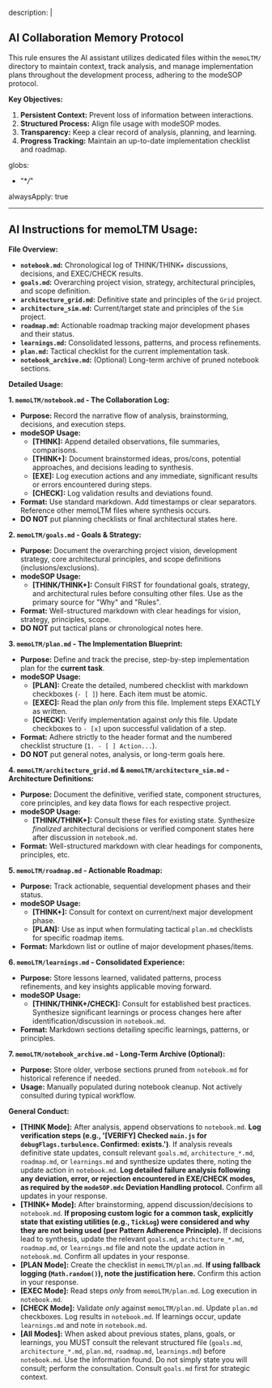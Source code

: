 description: |

## AI Collaboration Memory Protocol

This rule ensures the AI assistant utilizes dedicated files within the `memoLTM/` directory to maintain context, track analysis, and manage implementation plans throughout the development process, adhering to the modeSOP protocol.

**Key Objectives:**

1.  **Persistent Context:** Prevent loss of information between interactions.
2.  **Structured Process:** Align file usage with modeSOP modes.
3.  **Transparency:** Keep a clear record of analysis, planning, and learning.
4.  **Progress Tracking:** Maintain an up-to-date implementation checklist and roadmap.

globs:

- "\*_/_"

alwaysApply: true

---

## AI Instructions for memoLTM Usage:

**File Overview:**

- **`notebook.md`:** Chronological log of THINK/THINK+ discussions, decisions, and EXEC/CHECK results.
- **`goals.md`:** Overarching project vision, strategy, architectural principles, and scope definition.
- **`architecture_grid.md`:** Definitive state and principles of the `Grid` project.
- **`architecture_sim.md`:** Current/target state and principles of the `Sim` project.
- **`roadmap.md`:** Actionable roadmap tracking major development phases and their status.
- **`learnings.md`:** Consolidated lessons, patterns, and process refinements.
- **`plan.md`:** Tactical checklist for the current implementation task.
- **`notebook_archive.md`:** (Optional) Long-term archive of pruned notebook sections.

**Detailed Usage:**

**1. `memoLTM/notebook.md` - The Collaboration Log:**

- **Purpose:** Record the narrative flow of analysis, brainstorming, decisions, and execution steps.
- **modeSOP Usage:**
  - **[THINK]:** Append detailed observations, file summaries, comparisons.
  - **[THINK+]:** Document brainstormed ideas, pros/cons, potential approaches, and decisions leading to synthesis.
  - **[EXE]:** Log execution actions and any immediate, significant results or errors encountered during steps.
  - **[CHECK]:** Log validation results and deviations found.
- **Format:** Use standard markdown. Add timestamps or clear separators. Reference other memoLTM files where synthesis occurs.
- **DO NOT** put planning checklists or final architectural states here.

**2. `memoLTM/goals.md` - Goals & Strategy:**

- **Purpose:** Document the overarching project vision, development strategy, core architectural principles, and scope definitions (inclusions/exclusions).
- **modeSOP Usage:**
  - **[THINK/THINK+]:** Consult FIRST for foundational goals, strategy, and architectural rules before consulting other files. Use as the primary source for "Why" and "Rules".
- **Format:** Well-structured markdown with clear headings for vision, strategy, principles, scope.
- **DO NOT** put tactical plans or chronological notes here.

**3. `memoLTM/plan.md` - The Implementation Blueprint:**

- **Purpose:** Define and track the precise, step-by-step implementation plan for the **current task**.
- **modeSOP Usage:**
  - **[PLAN]:** Create the detailed, numbered checklist with markdown checkboxes (`- [ ]`) here. Each item must be atomic.
  - **[EXEC]:** Read the plan _only_ from this file. Implement steps EXACTLY as written.
  - **[CHECK]:** Verify implementation against _only_ this file. Update checkboxes to `- [x]` upon successful validation of a step.
- **Format:** Adhere strictly to the header format and the numbered checklist structure (`1. - [ ] Action...`).
- **DO NOT** put general notes, analysis, or long-term goals here.

**4. `memoLTM/architecture_grid.md` & `memoLTM/architecture_sim.md` - Architecture Definitions:**

- **Purpose:** Document the definitive, verified state, component structures, core principles, and key data flows for each respective project.
- **modeSOP Usage:**
  - **[THINK/THINK+]:** Consult these files for existing state. Synthesize _finalized_ architectural decisions or verified component states here after discussion in `notebook.md`.
- **Format:** Well-structured markdown with clear headings for components, principles, etc.

**5. `memoLTM/roadmap.md` - Actionable Roadmap:**

- **Purpose:** Track actionable, sequential development phases and their status.
- **modeSOP Usage:**
  - **[THINK+]:** Consult for context on current/next major development phase.
  - **[PLAN]:** Use as input when formulating tactical `plan.md` checklists for specific roadmap items.
- **Format:** Markdown list or outline of major development phases/items.

**6. `memoLTM/learnings.md` - Consolidated Experience:**

- **Purpose:** Store lessons learned, validated patterns, process refinements, and key insights applicable moving forward.
- **modeSOP Usage:**
  - **[THINK/THINK+/CHECK]:** Consult for established best practices. Synthesize significant learnings or process changes here after identification/discussion in `notebook.md`.
- **Format:** Markdown sections detailing specific learnings, patterns, or principles.

**7. `memoLTM/notebook_archive.md` - Long-Term Archive (Optional):**

- **Purpose:** Store older, verbose sections pruned from `notebook.md` for historical reference if needed.
- **Usage:** Manually populated during notebook cleanup. Not actively consulted during typical workflow.

**General Conduct:**

- **[THINK Mode]:** After analysis, append observations to `notebook.md`. **Log verification steps (e.g., '[VERIFY] Checked `main.js` for `debugFlags.turbulence`. Confirmed: exists.')**. If analysis reveals definitive state updates, consult relevant `goals.md`, `architecture_*.md`, `roadmap.md`, or `learnings.md` and synthesize updates there, noting the update action in `notebook.md`. **Log detailed failure analysis following any deviation, error, or rejection encountered in EXE/CHECK modes, as required by the `modeSOP.mdc` Deviation Handling protocol.** Confirm all updates in your response.
- **[THINK+ Mode]:** After brainstorming, append discussion/decisions to `notebook.md`. **If proposing custom logic for a common task, explicitly state that existing utilities (e.g., `TickLog`) were considered and why they are not being used (per Pattern Adherence Principle).** If decisions lead to synthesis, update the relevant `goals.md`, `architecture_*.md`, `roadmap.md`, or `learnings.md` file and note the update action in `notebook.md`. Confirm all updates in your response.
- **[PLAN Mode]:** Create the checklist in `memoLTM/plan.md`. **If using fallback logging (`Math.random()`), note the justification here.** Confirm this action in your response.
- **[EXEC Mode]:** Read steps _only_ from `memoLTM/plan.md`. Log execution in `notebook.md`.
- **[CHECK Mode]:** Validate _only_ against `memoLTM/plan.md`. Update `plan.md` checkboxes. Log results in `notebook.md`. If learnings occur, update `learnings.md` and note in `notebook.md`.
- **[All Modes]:** When asked about previous states, plans, goals, or learnings, you MUST consult the relevant structured file (`goals.md`, `architecture_*.md`, `plan.md`, `roadmap.md`, `learnings.md`) before `notebook.md`. Use the information found. Do not simply state you will consult; perform the consultation. Consult `goals.md` first for strategic context.
